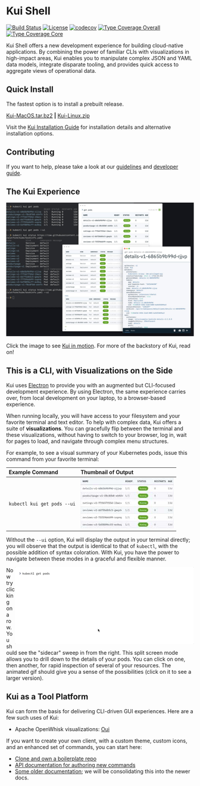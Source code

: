 # Kui Shell

[![Build Status](https://travis-ci.org/IBM/kui.svg?branch=master)](https://travis-ci.org/IBM/kui)
[![License](https://img.shields.io/badge/license-Apache%202.0-blue.svg)](https://opensource.org/licenses/Apache-2.0)
[![codecov](https://codecov.io/gh/IBM/kui/branch/master/graph/badge.svg)](https://codecov.io/gh/IBM/kui)
[![Type Coverage Overall](https://img.shields.io/endpoint.svg?url=https://us-south.functions.cloud.ibm.com/api/v1/web/kuishell_production/kui/badge.json?which=overall)](https://us-south.functions.cloud.ibm.com/api/v1/web/kuishell_production/kui/typecov-model.json)
[![Type Coverage Core](https://img.shields.io/endpoint.svg?url=https://us-south.functions.cloud.ibm.com/api/v1/web/kuishell_production/kui/badge.json?which=core)](https://us-south.functions.cloud.ibm.com/api/v1/web/kuishell_production/kui/typecov-model.json)

Kui Shell offers a new development experience for building
cloud-native applications. By combining the power of familiar CLIs
with visualizations in high-impact areas, Kui enables you to
manipulate complex JSON and YAML data models, integrate disparate
tooling, and provides quick access to aggregate views of operational
data.

## Quick Install

The fastest option is to install a prebuilt release.

[Kui-MacOS.tar.bz2](https://macos-tarball.kui-shell.org) **|** [Kui-Linux.zip](https://linux-zip.kui-shell.org)

Visit the [Kui Installation Guide](docs/installation.md)
for installation details and alternative installation options.

## Contributing

If you want to help, please take a look at our [guidelines](CONTRIBUTING.md) and [developer guide](docs/dev/README.md).

## The Kui Experience

[![Kui screenshot](docs/readme/images/kubectl-examples.jpg)](https://youtu.be/jcV0csyzGdY)

Click the image to see [Kui in
motion](https://youtu.be/jcV0csyzGdY). For more of the backstory of
Kui, read on!

## This is a CLI, with Visualizations on the Side

Kui uses [Electron](https://electronjs.org) to provide you with an
augmented but CLI-focused development experience. By using Electron,
the same experience carries over, from local development on your
laptop, to a browser-based experience.

When running locally, you will have access to your filesystem and your
favorite terminal and text editor. To help with complex data, Kui
offers a suite of **visualizations**. You can gracefully flip between
the terminal and these visualizations, without having to switch to
your browser, log in, wait for pages to load, and navigate through
complex menu structures.

For example, to see a visual summary of your Kubernetes pods, issue
this command from your favorite terminal:

| Example Command             | Thumbnail of Output                                                                               |
| :-------------------------- | :------------------------------------------------------------------------------------------------ |
| `kubectl kui get pods --ui` | [![](docs/readme/images/kubectl-get-pods-thumbnail.jpg)](docs/readme/images/kubectl-get-pods.png) |

Without the `--ui` option, Kui will display the output in your
terminal directly; you will observe that the output is identical to
that of `kubectl`, with the possible addition of syntax
coloration. With Kui, you have the power to navigate between these
modes in a graceful and flexible manner.

<a href="https://ibm.box.com/shared/static/55gasbz9fc40qrg43iq4b8t1uckupft4.gif">
    <img align="right" alt="kubectl get pods drilldown animated gif" src="docs/readme/images/kubectl-get-pods-thumbnail.gif"></img>
</a>

Now try clicking on a row. You should see the "sidecar" sweep in from
the right. This split screen mode allows you to drill down to the
details of your pods. You can click on one, then another, for rapid
inspection of several of your resources. The animated gif should give
you a sense of the possibilities (click on it to see a larger
version).

## Kui as a Tool Platform

Kui can form the basis for delivering CLI-driven GUI experiences. Here
are a few such uses of Kui:

- Apache OpenWhisk visualizations: [Oui](https://github.com/kui-shell/oui#readme)

If you want to create your own client, with a custom theme, custom
icons, and an enhanced set of commands, you can start here:

- [Clone and own a boilerplate repo](https://github.com/kui-shell/plugin-kubectl-boilerplate)
- [API documentation for authoring new commands](https://github.com/IBM/kui/wiki/Authoring-Kui-Plugins)
- [Some older documentation](docs/dev/custom-clients.md); we will be consolidating this into the newer docs.
